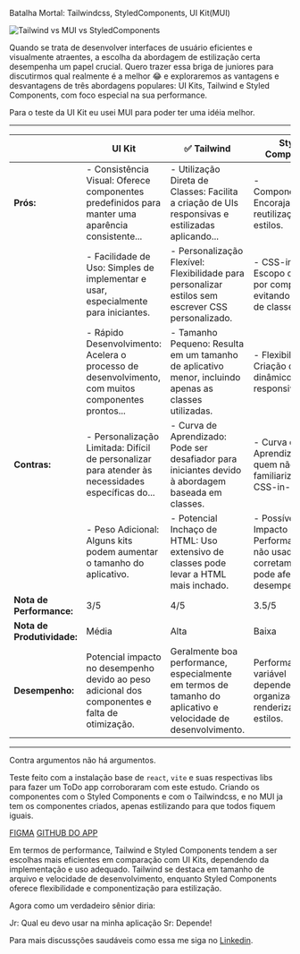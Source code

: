 Batalha Mortal: Tailwindcss, StyledComponents, UI Kit(MUI)

![Tailwind vs MUI vs StyledComponents](https://cdn.hashnode.com/res/hashnode/image/upload/v1688149717025/eb082877-c5e2-4ddf-9f51-7b741d8b5f84.png?w=1600&h=840&fit=crop&crop=entropy&auto=compress,format&format=webp)

Quando se trata de desenvolver interfaces de usuário eficientes e visualmente atraentes, a escolha da abordagem de estilização certa desempenha um papel crucial. Quero trazer essa briga de juniores para discutirmos qual realmente é a melhor 😂 e exploraremos as vantagens e desvantagens de três abordagens populares: UI Kits, Tailwind e Styled Components, com foco especial na sua performance.

Para o teste da UI Kit eu usei MUI para poder ter uma idéia melhor.

---

|               | UI Kit                                                                                               | ✅ Tailwind                                                                                         | Styled Components                                                                               |
|---------------|------------------------------------------------------------------------------------------------------|--------------------------------------------------------------------------------------------------|--------------------------------------------------------------------------------------------------|
| **Prós:**     | - Consistência Visual: Oferece componentes predefinidos para manter uma aparência consistente...    | - Utilização Direta de Classes: Facilita a criação de UIs responsivas e estilizadas aplicando... | - Componentização: Encoraja a reutilização de estilos.                                         |
|               | - Facilidade de Uso: Simples de implementar e usar, especialmente para iniciantes.                   | - Personalização Flexível: Flexibilidade para personalizar estilos sem escrever CSS personalizado.| - CSS-in-JS: Escopo de estilos por componente, evitando conflitos de classe.                   |
|               | - Rápido Desenvolvimento: Acelera o processo de desenvolvimento, com muitos componentes prontos...    | - Tamanho Pequeno: Resulta em um tamanho de aplicativo menor, incluindo apenas as classes utilizadas.| - Flexibilidade: Criação de estilos dinâmicos e responsivos.                                  |
| **Contras:**  | - Personalização Limitada: Difícil de personalizar para atender às necessidades específicas do...    | - Curva de Aprendizado: Pode ser desafiador para iniciantes devido à abordagem baseada em classes.| - Curva de Aprendizado: Para quem não está familiarizado com CSS-in-JS.                         |
|               | - Peso Adicional: Alguns kits podem aumentar o tamanho do aplicativo.                                | - Potencial Inchaço de HTML: Uso extensivo de classes pode levar a HTML mais inchado.            | - Possível Impacto na Performance: Se não usado corretamente, pode afetar o desempenho.         |
| **Nota de Performance:** | 3/5                                                                               | 4/5                                                                              | 3.5/5                                                                            |
| **Nota de Produtividade:** | Média                                                                           | Alta                                                                             | Baixa                                                                            |
| **Desempenho:**| Potencial impacto no desempenho devido ao peso adicional dos componentes e falta de otimização.      | Geralmente boa performance, especialmente em termos de tamanho do aplicativo e velocidade de desenvolvimento.  | Performance variável dependendo da organização e renderização de estilos.                      |

---

Contra argumentos não há argumentos. 

Teste feito com a instalação base de `react`, `vite` e suas respectivas libs para fazer um ToDo app corroboraram com este estudo. Criando os componentes com o Styled Components e com o Tailwindcss, e no MUI ja tem os componentes criados, apenas estilizando para que todos fiquem iguais.

[FIGMA](https://www.figma.com/file/xqqjskp9c7FMrWyXQ8SYVq/ToDo-List-%E2%80%A2-Desafio-React-Native-(Copy)?type=design&node-id=101%3A96&mode=design&t=WKaIniP8AlhACRbI-1)
[GITHUB DO APP](https://github.com/filipeleonelbatista/batalha-mortal-de-ui-css)

Em termos de performance, Tailwind e Styled Components tendem a ser escolhas mais eficientes em comparação com UI Kits, dependendo da implementação e uso adequado. Tailwind se destaca em tamanho de arquivo e velocidade de desenvolvimento, enquanto Styled Components oferece flexibilidade e componentização para estilização.

Agora como um verdadeiro sênior diria:

Jr: Qual eu devo usar na minha aplicação
Sr: Depende!

Para mais discussções saudáveis como essa me siga no [Linkedin](https://linkedin.com/in/filipeleonelbatista).

